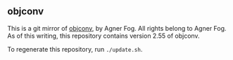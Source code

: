 ## objconv

This is a git mirror of [objconv](http://www.agner.org/optimize/), by Agner Fog.  All rights belong to Agner Fog.  As of this writing, this repository contains version 2.55 of objconv.

To regenerate this repository, run `./update.sh`.
